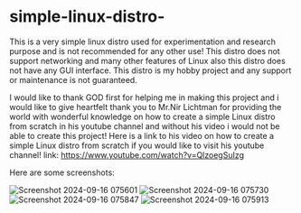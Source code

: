 # simple-linux-distro-
This is a very simple linux distro used for experimentation and research purpose and is not recommended for any other use!
This distro does not support networking and many other features of Linux also this distro does not have any GUI interface.
This distro is my hobby project and any support or maintenance is not guaranteed.

I would like to thank GOD first for helping me in making this project and i would like to give heartfelt thank you to Mr.Nir Lichtman for providing the world with wonderful knowledge on how to create a simple Linux distro from scratch in his youtube channel and without his video i would not be able to create this project! Here is a link to his video on how to create a simple Linux distro from scratch if you would like to visit his youtube channel!
link: https://www.youtube.com/watch?v=QlzoegSuIzg

Here are some screenshots:

![Screenshot 2024-09-16 075601](https://github.com/user-attachments/assets/4feb8b3a-9b9a-48e7-9b49-5a44d4e90ead)
![Screenshot 2024-09-16 075730](https://github.com/user-attachments/assets/bc74087f-55c3-45dc-b5d8-8c18c3929528)
![Screenshot 2024-09-16 075847](https://github.com/user-attachments/assets/d623c39f-00dd-47ee-af61-92ce3f3858c9)
![Screenshot 2024-09-16 075913](https://github.com/user-attachments/assets/03b8d310-a7c9-4d93-94cf-1679b2964d79)


